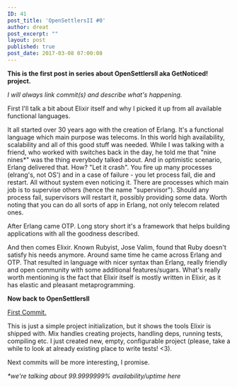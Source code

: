 ```yaml
---
ID: 41
post_title: 'OpenSettlersII #0'
author: dreat
post_excerpt: ""
layout: post
published: true
post_date: 2017-03-08 07:00:08
---
```

<strong>This is the first post in series about OpenSettlersII aka GetNoticed! project.</strong>

<em>I will always link commit(s) and describe what's happening.</em>

First I'll talk a bit about Elixir itself and why I picked it up from all available functional languages.

It all started over 30 years ago with the creation of Erlang. It's a functional language which main purpose was telecoms. In this world high availability, scalability and all of this good stuff was needed. While I was talking with a friend, who worked with switches back in the day, he told me that "nine nines*" was the thing everybody talked about. And in optimistic scenario, Erlang delivered that. How? "Let it crash". You fire up many processes (elrang's, not OS') and in a case of failure - you let process fail, die and restart. All without system even noticing it. There are processes which main job is to supervise others (hence the name "supervisor"). Should any process fail, supervisors will restart it, possibly providing some data. Worth noting that you can do all sorts of app in Erlang, not only telecom related ones.

After Erlang came OTP. Long story short it's a framework that helps building applications with all the goodness described.

And then comes Elixir. Known Rubyist, Jose Valim, found that Ruby doesn't satisfy his needs anymore. Around same time he came across Erlang and OTP. That resulted in language with nicer syntax than Erlang, really friendly and open community with some additional features/sugars. What's really worth mentioning is the fact that Elixir itself is mostly written in Elixir, as it has elastic and pleasant metaprogramming.

<strong>Now back to OpenSettlersII</strong>

<a href="https://github.com/Dreat/OpenSettlersII/commit/019b2f9e48ee35340a177cadd732bab477d189e6"><span lang="pl">First Commit.</span></a>

This is just a simple project initialization, but it shows the tools Elixir is shipped with. Mix handles creating projects, handling deps, running tests, compiling etc. I just created new, empty, configurable project (please, take a while to look at already existing place to write tests! &lt;3).

Next commits will be more interesting, I promise.

<em>*we're talking about 99.9999999% availability/uptime here</em>

